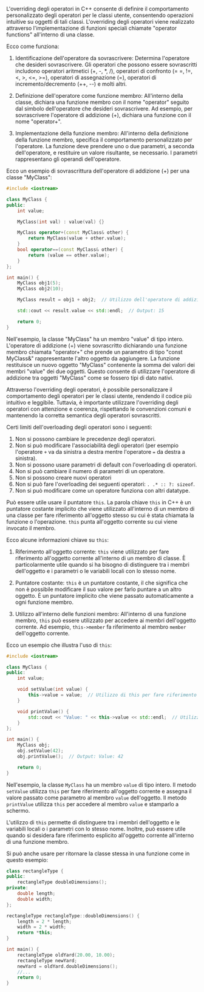 L'overriding degli operatori in C++ consente di definire il comportamento personalizzato degli operatori per le classi utente, consentendo operazioni intuitive su oggetti di tali classi. L'overriding degli operatori viene realizzato attraverso l'implementazione di funzioni speciali chiamate "operator functions" all'interno di una classe.

Ecco come funziona:

1. Identificazione dell'operatore da sovrascrivere:
   Determina l'operatore che desideri sovrascrivere. Gli operatori che possono essere sovrascritti includono operatori aritmetici (+, -, \*, /), operatori di confronto (= =, !=, <, >, <=, >=), operatori di assegnazione (=), operatori di incremento/decremento (++, --) e molti altri.

2. Definizione dell'operatore come funzione membro:
   All'interno della classe, dichiara una funzione membro con il nome "operator" seguito dal simbolo dell'operatore che desideri sovrascrivere. Ad esempio, per sovrascrivere l'operatore di addizione (+), dichiara una funzione con il nome "operator+".

3. Implementazione della funzione membro:
   All'interno della definizione della funzione membro, specifica il comportamento personalizzato per l'operatore. La funzione deve prendere uno o due parametri, a seconda dell'operatore, e restituire un valore risultante, se necessario. I parametri rappresentano gli operandi dell'operatore.

Ecco un esempio di sovrascrittura dell'operatore di addizione (+) per una classe "MyClass":

```cpp
#include <iostream>

class MyClass {
public:
    int value;

    MyClass(int val) : value(val) {}

    MyClass operator+(const MyClass& other) {
        return MyClass(value + other.value);
    }
	bool operator==(const MyClass& other) {
		return (value == other.value);
	}
};

int main() {
    MyClass obj1(5);
    MyClass obj2(10);

    MyClass result = obj1 + obj2;  // Utilizzo dell'operatore di addizione sovrascritto

    std::cout << result.value << std::endl;  // Output: 15

    return 0;
}
```

Nell'esempio, la classe "MyClass" ha un membro "value" di tipo intero. L'operatore di addizione (+) viene sovrascritto dichiarando una funzione membro chiamata "operator+" che prende un parametro di tipo "const MyClass&" rappresentante l'altro oggetto da aggiungere. La funzione restituisce un nuovo oggetto "MyClass" contenente la somma dei valori dei membri "value" dei due oggetti. Questo consente di utilizzare l'operatore di addizione tra oggetti "MyClass" come se fossero tipi di dato nativi.

Attraverso l'overriding degli operatori, è possibile personalizzare il comportamento degli operatori per le classi utente, rendendo il codice più intuitivo e leggibile. Tuttavia, è importante utilizzare l'overriding degli operatori con attenzione e coerenza, rispettando le convenzioni comuni e mantenendo la corretta semantica degli operatori sovrascritti.

Certi limiti dell'overloading degli operatori sono i seguenti:
1. Non si possono cambiare le precedenze degli operatori.
2. Non si può modificare l'associabilità degli operatori (per esempio l'operatore `+` va da sinistra a destra mentre l'operatore `=` da destra a sinistra).
3. Non si possono usare parametri di default con l'overloading di operatori.
4. Non si può cambiare il numero di parametri di un operatore.
5. Non si possono creare nuovi operatori
6. Non si può fare l'overloading dei seguenti operatori: `. .* :: ?: sizeof`.
7. Non si può modificare come un operatore funziona con altri datatype.

Può essere utile usare il puntatore `this`. La parola chiave `this` in C++ è un puntatore costante implicito che viene utilizzato all'interno di un membro di una classe per fare riferimento all'oggetto stesso su cui è stata chiamata la funzione o l'operazione. `this` punta all'oggetto corrente su cui viene invocato il membro.

Ecco alcune informazioni chiave su `this`:

1. Riferimento all'oggetto corrente:
   `this` viene utilizzato per fare riferimento all'oggetto corrente all'interno di un membro di classe. È particolarmente utile quando si ha bisogno di distinguere tra i membri dell'oggetto e i parametri o le variabili locali con lo stesso nome.

2. Puntatore costante:
   `this` è un puntatore costante, il che significa che non è possibile modificare il suo valore per farlo puntare a un altro oggetto. È un puntatore implicito che viene passato automaticamente a ogni funzione membro.

3. Utilizzo all'interno delle funzioni membro:
   All'interno di una funzione membro, `this` può essere utilizzato per accedere ai membri dell'oggetto corrente. Ad esempio, `this->member` fa riferimento al membro `member` dell'oggetto corrente.

Ecco un esempio che illustra l'uso di `this`:

```cpp
#include <iostream>

class MyClass {
public:
    int value;

    void setValue(int value) {
        this->value = value;  // Utilizzo di this per fare riferimento all'oggetto corrente
    }

    void printValue() {
        std::cout << "Value: " << this->value << std::endl;  // Utilizzo di this per accedere al membro value
    }
};

int main() {
    MyClass obj;
    obj.setValue(42);
    obj.printValue();  // Output: Value: 42

    return 0;
}
```

Nell'esempio, la classe `MyClass` ha un membro `value` di tipo intero. Il metodo `setValue` utilizza `this` per fare riferimento all'oggetto corrente e assegna il valore passato come parametro al membro `value` dell'oggetto. Il metodo `printValue` utilizza `this` per accedere al membro `value` e stamparlo a schermo.

L'utilizzo di `this` permette di distinguere tra i membri dell'oggetto e le variabili locali o i parametri con lo stesso nome. Inoltre, può essere utile quando si desidera fare riferimento esplicito all'oggetto corrente all'interno di una funzione membro.

Si può anche usare per ritornare la classe stessa in una funzione come in questo esempio:

```cpp
class rectangleType {  
public:  
	rectangleType doubleDimensions();  
private:  
	double length;  
	double width;  
};

rectangleType rectangleType::doubleDimensions() {  
	length = 2 * length;  
	width = 2 * width;  
	return *this;  
} 

int main() {
	rectangleType oldYard(20.00, 10.00);
	rectangleType newYard;
	newYard = oldYard.doubleDimensions();
	//...
	return 0;
}
```